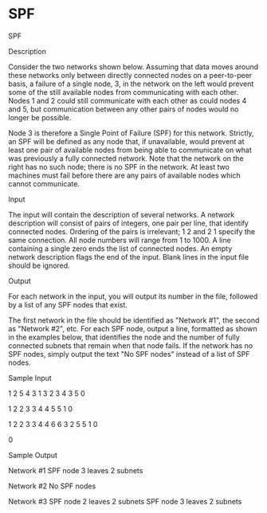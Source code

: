 # SPF

SPF

Description

Consider the two networks shown below. Assuming that data moves around these networks only between directly connected nodes on a peer-to-peer basis, a failure of a single node, 3, in the network on the left would prevent some of the still available nodes from communicating with each other. Nodes 1 and 2 could still communicate with each other as could nodes 4 and 5, but communication between any other pairs of nodes would no longer be possible. 

Node 3 is therefore a Single Point of Failure (SPF) for this network. Strictly, an SPF will be defined as any node that, if unavailable, would prevent at least one pair of available nodes from being able to communicate on what was previously a fully connected network. Note that the network on the right has no such node; there is no SPF in the network. At least two machines must fail before there are any pairs of available nodes which cannot communicate. 

Input

The input will contain the description of several networks. A network description will consist of pairs of integers, one pair per line, that identify connected nodes. Ordering of the pairs is irrelevant; 1 2 and 2 1 specify the same connection. All node numbers will range from 1 to 1000. A line containing a single zero ends the list of connected nodes. An empty network description flags the end of the input. Blank lines in the input file should be ignored.

Output

For each network in the input, you will output its number in the file, followed by a list of any SPF nodes that exist. 

The first network in the file should be identified as "Network #1", the second as "Network #2", etc. For each SPF node, output a line, formatted as shown in the examples below, that identifies the node and the number of fully connected subnets that remain when that node fails. If the network has no SPF nodes, simply output the text "No SPF nodes" instead of a list of SPF nodes.

Sample Input

1 2
5 4
3 1
3 2
3 4
3 5
0

1 2
2 3
3 4
4 5
5 1
0

1 2
2 3
3 4
4 6
6 3
2 5
5 1
0

0

Sample Output

Network #1
  SPF node 3 leaves 2 subnets

Network #2
  No SPF nodes

Network #3
  SPF node 2 leaves 2 subnets
  SPF node 3 leaves 2 subnets

